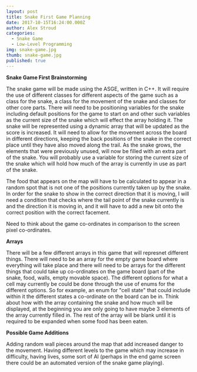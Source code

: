 ```yaml
---
layout: post
title: Snake First Game Planning
date: 2017-10-15T16:24:00.000Z
author: Alex Stroud
categories:
  - Snake Game
  - Low-Level Programming
img: snake-game.jpg
thumb: snake-game.jpg
published: true
---
```


<b>Snake Game First Brainstorming</b>

The snake game will be made using the ASGE, written in C++. It will require the use of different classes for different aspects of the game such as a class for the snake, a class for the movement of the snake and classes for other core parts. There will need to be positioning variables for the snake including default positions for the game to start on and other such variables as the current size of the snake which will effect the array holding it. The snake will be represented using a dynamic array that will be updated as the score is increased. It will need to allow for the movement across the board in different directions, keeping the back positions of the snake in the correct place until they have also moved along the trail. As the snake grows, the elements that were previously unused, will now be filled with an extra part of the snake. You will probably use a variable for storing the current size of the snake which will hold how much of the array is currently in use as part of the snake.

The food that appears on the map will have to be calculated to appear in a random spot that is not one of the positions currently taken up by the snake. In order for the snake to show in the correct direction that it is moving, I will need a condition that checks where the tail point of the snake currently is and the direction it is moving in, and it will have to add a new bit onto the correct position with the correct facement.

Need to think about the game co-ordinates in comparison to the screen pixel co-ordinates.



<b>Arrays</b>

There will be a few different arrays in this game that will represnet different things. There will need to be an array for the empty game board where everything will take place and there will need to be arrays for the different things that could take up co-ordinates on the game board (part of the snake, food, walls, empty movable space). The different options for what a cell may currently be could be done through the use of enums for the different options. So for example, an enum for "cell state" that could include within it the different states a co-ordinate on the board can be in. Think about how with the array containing the snake and how much will be displayed, at the beginning you are only going to have maybe 3 elements of the array currently filled in. The rest of the array will be blank until it is required to be expanded when some food has been eaten.

<b>Possible Game Additions</b>

Adding random wall pieces around the map that add increased danger to the movement. Having different levels to the game which may increase in difficulty, having lives, some sort of AI (perhaps in the end game screen there could be an automated version of the snake game playing).
